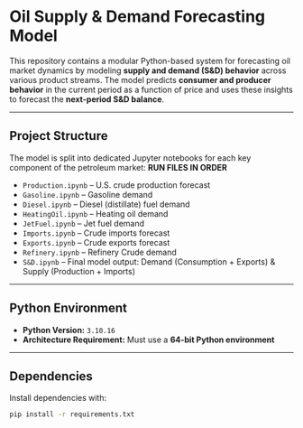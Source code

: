 # Oil Supply & Demand Forecasting Model

This repository contains a modular Python-based system for forecasting oil market dynamics by modeling **supply and demand (S&D) behavior** across various product streams. The model predicts **consumer and producer behavior** in the current period as a function of price and uses these insights to forecast the **next-period S&D balance**.

---

## Project Structure

The model is split into dedicated Jupyter notebooks for each key component of the petroleum market:
**RUN FILES IN ORDER**

- `Production.ipynb` – U.S. crude production forecast  
- `Gasoline.ipynb` – Gasoline demand
- `Diesel.ipynb` – Diesel (distillate) fuel demand  
- `HeatingOil.ipynb` – Heating oil demand
- `JetFuel.ipynb` – Jet fuel demand 
- `Imports.ipynb` – Crude imports forecast 
- `Exports.ipynb` – Crude exports forecast  
- `Refinery.ipynb` – Refinery Crude demand 
- `S&D.ipynb` – Final model output: Demand (Consumption + Exports) & Supply (Production + Imports)

---

## Python Environment

- **Python Version:** `3.10.16`
- **Architecture Requirement:** Must use a **64-bit Python environment**

---

## Dependencies

Install dependencies with:

```bash
pip install -r requirements.txt
